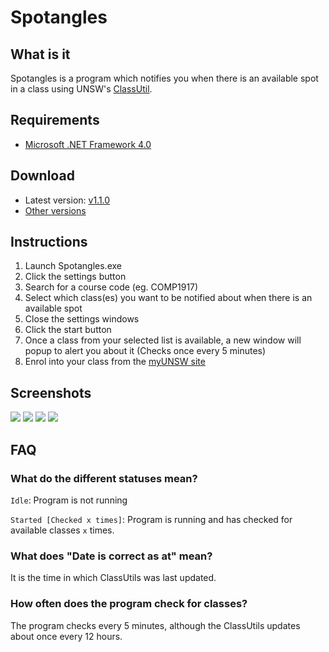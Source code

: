Spotangles
==========

## What is it
Spotangles is a program which notifies you when there is an available spot in a class using UNSW's [ClassUtil](http://classutil.unsw.edu.au/).

## Requirements
- [Microsoft .NET Framework 4.0](https://www.microsoft.com/en-au/download/details.aspx?id=17851)

## Download
- Latest version: [v1.1.0](https://github.com/Lawrr/Spotangles/releases/download/v1.1.0/Spotangles.1.1.0.zip)
- [Other versions](https://github.com/Lawrr/Spotangles/releases)

## Instructions
1. Launch Spotangles.exe
2. Click the settings button
3. Search for a course code (eg. COMP1917)
4. Select which class(es) you want to be notified about when there is an available spot
5. Close the settings windows
6. Click the start button
7. Once a class from your selected list is available, a new window will popup to alert you about it (Checks once every 5 minutes)
8. Enrol into your class from the [myUNSW site](https://my.unsw.edu.au/)

## Screenshots
![](http://puu.sh/lGyu7/b74a6e693d.png)
![](http://puu.sh/lGyuU/c7bceb9bbf.png)
![](http://puu.sh/lK3nD/3409cb0bc8.png)
![](http://puu.sh/lGyvG/1241a226db.png)

## FAQ
### What do the different statuses mean?
`Idle`: Program is not running

`Started [Checked x times]`: Program is running and has checked for available classes `x` times.

### What does "Date is correct as at" mean?
It is the time in which ClassUtils was last updated.

### How often does the program check for classes?

The program checks every 5 minutes, although the ClassUtils updates about once every 12 hours.
